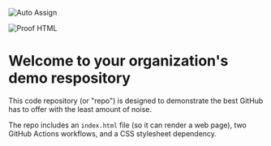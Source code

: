![Auto Assign](https://github.com/les-cours/demo-repository/actions/workflows/auto-assign.yml/badge.svg)

![Proof HTML](https://github.com/les-cours/demo-repository/actions/workflows/proof-html.yml/badge.svg)

# Welcome to your organization's demo respository
This code repository (or "repo") is designed to demonstrate the best GitHub has to offer with the least amount of noise.

The repo includes an `index.html` file (so it can render a web page), two GitHub Actions workflows, and a CSS stylesheet dependency.
